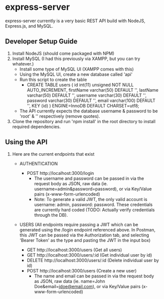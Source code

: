 # express-server

express-server currently is a very basic REST API build with NodeJS, Express.js, and MySQL.

## Developer Setup Guide

1. Install NodeJS (should come packaged with NPM)
2. Install MySQL (I had this previously via XAMPP, but you can try whatever.)
    - Install some type of MySQL UI (XAMPP comes with this)
    - Using the MySQL UI, create a new database called 'api'
    - Run this script to create the table
        - CREATE TABLE users ( 
          id int(11) unsigned NOT NULL AUTO_INCREMENT, 
          firstName varchar(50) DEFAULT '',
          lastName varchar(50) DEFAULT '',
          username varchar(30) DEFAULT '',
          password varchar(30) DEFAULT '',
          email varchar(100) DEFAULT '', 
          KEY (id) ) ENGINE=InnoDB DEFAULT CHARSET=utf8;
    - The API currently expects the database username & password to be 'root' & '' respectively (remove quotes).
3. Clone the repository and run 'npm install' in the root directory to install required dependencies.
            
## Using the API

1. Here are the current endpoints that exist
    - AUTHENTICATION
        - POST http://localhost:3000/login
            - The username and password can be passed in via the request body as JSON, raw data (ie. username=admin&password=password), or via Key/Value pairs (x-www-form-urlencoded)
            - Note: To generate a valid JWT, the only valid account is username: admin, password: password. These credentials are currently hard coded (TODO: Actually verify credentials through the DB).

    - USERS (All endpoints require passing a JWT which can be generated using the /login endpoint referenced above. In Postman, this JWT can be passed via the Authorization tab, and selecting 'Bearer Token' as the type and pasting the JWT in the input box)
        - GET http://localhost:3000/users (Get all users)
        - GET http://localhost:3000/users/:id (Get individual user by id)
        - DELETE http://localhost:3000/users/:id (Delete individual user by id)
        - POST http://localhost:3000/users (Create a new user)
            - The name and email can be passed in via the request body as JSON, raw data (ie. name=John Doe&email=jdoe@email.com), or via Key/Value pairs (x-www-form-urlencoded)
